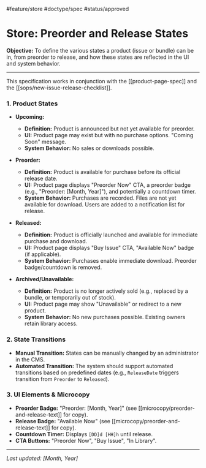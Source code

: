 #feature/store #doctype/spec #status/approved

# Store: Preorder and Release States

**Objective:** To define the various states a product (issue or bundle) can be in, from preorder to release, and how these states are reflected in the UI and system behavior.

---

This specification works in conjunction with the [[product-page-spec]] and the [[sops/new-issue-release-checklist]].

### 1. Product States

*   **Upcoming:**
    *   **Definition:** Product is announced but not yet available for preorder.
    *   **UI:** Product page may exist but with no purchase options. "Coming Soon" message.
    *   **System Behavior:** No sales or downloads possible.

*   **Preorder:**
    *   **Definition:** Product is available for purchase before its official release date.
    *   **UI:** Product page displays "Preorder Now" CTA, a preorder badge (e.g., "Preorder: [Month, Year]"), and potentially a countdown timer.
    *   **System Behavior:** Purchases are recorded. Files are not yet available for download. Users are added to a notification list for release.

*   **Released:**
    *   **Definition:** Product is officially launched and available for immediate purchase and download.
    *   **UI:** Product page displays "Buy Issue" CTA, "Available Now" badge (if applicable).
    *   **System Behavior:** Purchases enable immediate download. Preorder badge/countdown is removed.

*   **Archived/Unavailable:**
    *   **Definition:** Product is no longer actively sold (e.g., replaced by a bundle, or temporarily out of stock).
    *   **UI:** Product page may show "Unavailable" or redirect to a new product.
    *   **System Behavior:** No new purchases possible. Existing owners retain library access.

### 2. State Transitions

*   **Manual Transition:** States can be manually changed by an administrator in the CMS.
*   **Automated Transition:** The system should support automated transitions based on predefined dates (e.g., `ReleaseDate` triggers transition from `Preorder` to `Released`).

### 3. UI Elements & Microcopy

*   **Preorder Badge:** "Preorder: [Month, Year]" (see [[microcopy/preorder-and-release-text]] for copy).
*   **Release Badge:** "Available Now" (see [[microcopy/preorder-and-release-text]] for copy).
*   **Countdown Timer:** Displays `[DD]d [HH]h` until release.
*   **CTA Buttons:** "Preorder Now", "Buy Issue", "In Library".

---

*Last updated: [Month, Year]*